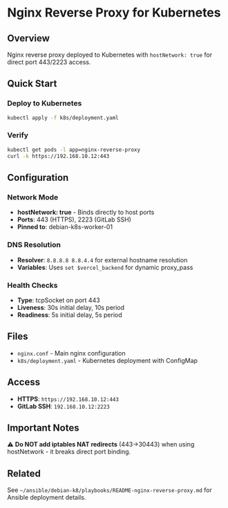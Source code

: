 # Nginx Reverse Proxy for Kubernetes

## Overview
Nginx reverse proxy deployed to Kubernetes with `hostNetwork: true` for direct port 443/2223 access.

## Quick Start

### Deploy to Kubernetes
```bash
kubectl apply -f k8s/deployment.yaml
```

### Verify
```bash
kubectl get pods -l app=nginx-reverse-proxy
curl -k https://192.168.10.12:443
```

## Configuration

### Network Mode
- **hostNetwork: true** - Binds directly to host ports
- **Ports**: 443 (HTTPS), 2223 (GitLab SSH)
- **Pinned to**: debian-k8s-worker-01

### DNS Resolution
- **Resolver**: `8.8.8.8 8.8.4.4` for external hostname resolution
- **Variables**: Uses `set $vercel_backend` for dynamic proxy_pass

### Health Checks
- **Type**: tcpSocket on port 443
- **Liveness**: 30s initial delay, 10s period
- **Readiness**: 5s initial delay, 5s period

## Files

- `nginx.conf` - Main nginx configuration
- `k8s/deployment.yaml` - Kubernetes deployment with ConfigMap

## Access

- **HTTPS**: `https://192.168.10.12:443`
- **GitLab SSH**: `192.168.10.12:2223`

## Important Notes

⚠️ **Do NOT add iptables NAT redirects** (443→30443) when using hostNetwork - it breaks direct port binding.

## Related

See `~/ansible/debian-k8/playbooks/README-nginx-reverse-proxy.md` for Ansible deployment details.
